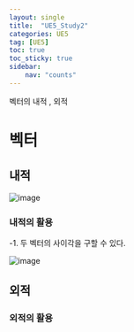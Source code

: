 ```yaml
---
layout: single
title:  "UE5_Study2"
categories: UE5
tag: [UE5]
toc: true
toc_sticky: true
sidebar:
    nav: "counts"
---
```


벡터의 내적 , 외적

# 벡터
## 내적

![image](https://github.com/silverlnng/UnrealEngine_ShootingClass3/assets/112385982/2c92c514-f8a0-4bf7-bc42-7c18e28d30de)

### 내적의 활용
-1. 두 벡터의 사이각을 구할 수 있다.

![image](https://github.com/silverlnng/UnrealEngine_ShootingClass3/assets/112385982/39c03908-efce-4784-ba33-58aa1d72c5c6)


## 외적
### 외적의 활용